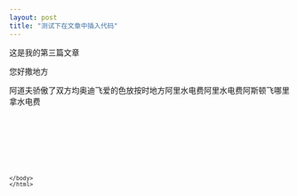```yaml
---
layout: post
title: "测试下在文章中插入代码"
---
```

<p>这是我的第三篇文章</p>
<p>您好撒地方</p>
阿道夫骄傲了双方均奥迪飞爱的色放按时地方阿里水电费阿里水电费阿斯顿飞哪里拿水电费

<code>
	<!DOCTYPE html>
	<html lang="en">
	<head>
		<meta charset="UTF-8">
		<title>Document</title>
	</head>
	<body>
		
	</body>
	</html>
</code>
